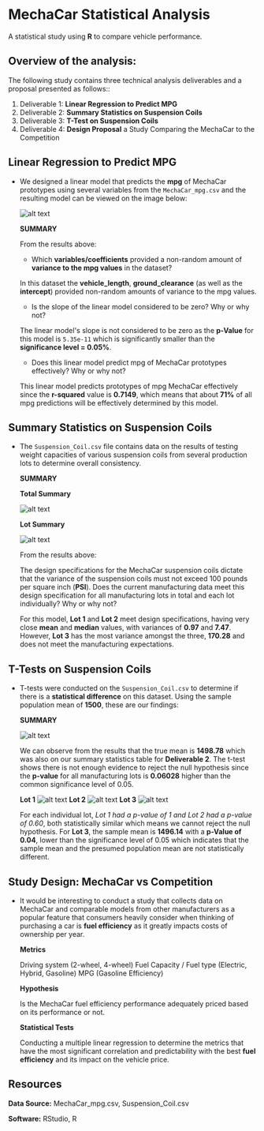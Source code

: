 # MechaCar Statistical Analysis

A statistical study using **R** to compare vehicle performance.

## Overview of the analysis: 

The following study contains three technical analysis deliverables and a proposal presented as follows::

1. Deliverable 1: **Linear Regression to Predict MPG**
2. Deliverable 2: **Summary Statistics on Suspension Coils**
3. Deliverable 3: **T-Test on Suspension Coils**
4. Deliverable 4: **Design Proposal** a Study Comparing the MechaCar to the Competition

## Linear Regression to Predict MPG

- We designed a linear model that predicts the **mpg** of MechaCar prototypes using several variables from the `MechaCar_mpg.csv` and the resulting model can be viewed on the image below:

	![alt text](https://github.com/Karenjakins/MechaCar_Statistical_Analysis/blob/main/Resources/Deliverable%201.png "Deliverable 1")
	
	**SUMMARY**

	From the results above:

	* Which **variables/coefficients** provided a non-random amount of **variance to the mpg values** in the dataset?

	In this dataset the **vehicle_length**, **ground_clearance** (as well as the **intercept**) provided non-random amounts of variance to the mpg values. 

	* Is the slope of the linear model considered to be zero? Why or why not?

	The linear model's slope is not considered to be zero as the **p-Value** for this model is `5.35e-11` which is significantly smaller than the **significance level = 0.05%**. 

	* Does this linear model predict mpg of MechaCar prototypes effectively? Why or why not?

	This linear model predicts prototypes of mpg MechaCar effectively since the **r-squared** value is **0.7149**, which means that about **71%** of all mpg predictions will be effectively determined by this model.


## Summary Statistics on Suspension Coils

- The `Suspension_Coil.csv` file contains data on the results of testing weight capacities of various suspension coils from several production lots to determine overall consistency.

	**SUMMARY**

	**Total Summary**

	![alt text](https://github.com/Karenjakins/MechaCar_Statistical_Analysis/blob/main/Resources/Deliverable%202%20-%20Total%20Summary.png "Deliverable 2 - Total Summary")

	**Lot Summary**

	![alt text](https://github.com/Karenjakins/MechaCar_Statistical_Analysis/blob/main/Resources/Deliverable%202%20-%20Lot%20Summary.png "Deliverable 2 - Lot Summary")

	From the results above:

	The design specifications for the MechaCar suspension coils dictate that the variance of the suspension coils must not exceed 100 pounds per square inch (**PSI**). Does the current manufacturing data meet this design specification for all manufacturing lots in total and each lot individually? Why or why not? 

	For this model, **Lot 1** and **Lot 2** meet design specifications, having very close **mean** and **median** values, with variances of **0.97** and **7.47**. However, **Lot 3** has the most variance amongst the three, **170.28** and does not meet the manufacturing expectations.

## T-Tests on Suspension Coils

- T-tests were conducted on the `Suspension_Coil.csv` to determine if there is a **statistical difference** on this dataset. Using the sample population mean of **1500**, these are our findings:

	**SUMMARY** 

	![alt text](https://github.com/Karenjakins/MechaCar_Statistical_Analysis/blob/main/Resources/T-test%20for%20all%20lots.png "T-test for all lots")
	
	We can observe from the results that the true mean is **1498.78** which was also on our summary statistics table for **Deliverable 2**. The t-test shows there is not enough evidence to reject the null hypothesis since the **p-value** for all manufacturing lots is **0.06028** higher than the common significance level of 0.05. 

	**Lot 1**
	![alt text](https://github.com/Karenjakins/MechaCar_Statistical_Analysis/blob/main/Resources/T-tests%20for%20Lot%201.png "T-tests for Lot 1")
	**Lot 2**
	![alt text](https://github.com/Karenjakins/MechaCar_Statistical_Analysis/blob/main/Resources/T-tests%20for%20Lot%202.png "T-tests for Lot 2")
	**Lot 3**
	![alt text](https://github.com/Karenjakins/MechaCar_Statistical_Analysis/blob/main/Resources/T-tests%20for%20Lot%203.png "T-tests for Lot 3")

	For each individual lot, *Lot 1 had a p-value of 1 and Lot 2 had a p-value of 0.60*, both statistically similar which means we cannot reject the null hypothesis. For **Lot 3**, the sample mean is **1496.14** with a **p-Value of 0.04**, lower than the significance level of 0.05 which indicates that the sample mean and the presumed population mean are not statistically different.

## Study Design: MechaCar vs Competition

- It would be interesting to conduct a study that collects data on MechaCar and comparable models from other manufacturers as a popular feature that consumers heavily consider when thinking of purchasing a car is **fuel efficiency** as it greatly impacts costs of ownership per year.

	**Metrics**

	Driving system (2-wheel, 4-wheel)
	Fuel Capacity / Fuel type (Electric, Hybrid, Gasoline)
	MPG (Gasoline Efficiency)
	
	**Hypothesis** 

	Is the MechaCar fuel efficiency performance adequately priced based on its performance or not.

	**Statistical Tests**

	Conducting a multiple linear regression to determine the metrics that have the most significant correlation and predictability with the best **fuel efficiency** and its impact on the vehicle price.

## Resources

**Data Source:** MechaCar_mpg.csv, Suspension_Coil.csv

**Software:** RStudio, R